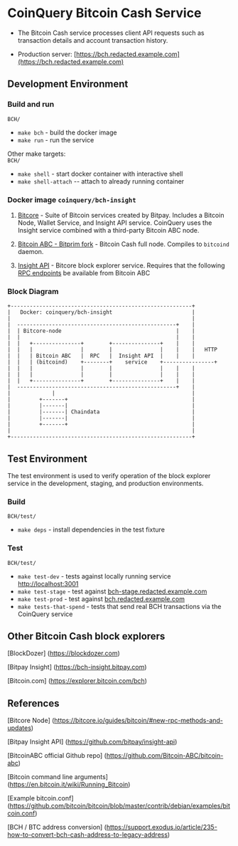 # CoinQuery Bitcoin Cash Service
 
* The Bitcoin Cash service processes client API requests such as transaction details and account transaction history.

* Production server:
[https://bch.redacted.example.com](https://bch.redacted.example.com)

## Development Environment

### Build and run 
`BCH/`  
* `make bch` - build the docker image  
* `make run` - run the service  

Other make targets:  
`BCH/`  
* `make shell` - start docker container with interactive shell  
* `make shell-attach` -- attach to already running container  


### Docker image `coinquery/bch-insight`

1. [Bitcore](https://bitcore.io) - Suite of Bitcoin services created by Bitpay.  Includes a Bitcoin Node, Wallet Service, and Insight API service.  CoinQuery uses the Insight service combined with a third-party Bitcoin ABC node.

2. [Bitcoin ABC - Bitprim fork](https://github.com/bitprim/bitcoin-abc/) - Bitcoin Cash full node.  Compiles to `bitcoind` daemon.

3. [Insight API](https://github.com/bitpay/insight-api) - Bitcore block explorer service.  Requires that the following [RPC endpoints](https://bitcore.io/guides/bitcoin/#new-rpc-methods-and-updates) be available from Bitcoin ABC

### Block Diagram

```
+---------------------------------------------------------+
|   Docker: coinquery/bch-insight                         |
|                                                         |
|  --------------------------------------------------+    |
|  | Bitcore-node                                    |    |
|  |                                                 |    |
|  |   +---------------+        +---------------+    |    |
|  |   |               |        |               |    |    |   HTTP
|  |   | Bitcoin ABC   |  RPC   |  Insight API  |    |    |
|  |   | (bitcoind)    +--------+    service    +----------------+
|  |   |               |        |               |    |    |
|  |   |               |        |               |    |    |
|  |   +---------------+        +---------------+    |    |
|  --------------------------------------------------+    |
|             |                                           |
|         +-------+                                       |
|         |-------|                                       |
|         |-------| Chaindata                             |
|         |-------|                                       |
|         +-------+                                       |
|                                                         |
+---------------------------------------------------------+

```


## Test Environment
The test environment is used to verify operation of the block explorer service in the development, staging, and production environments. 

### Build

`BCH/test/`   
* `make deps` - install dependencies in the test fixture  

### Test
 
`BCH/test/`  
* `make test-dev` - tests against locally running service [http://localhost:3001](http://localhost:3001)  
* `make test-stage` - test against [bch-stage.redacted.example.com](https://bch-stage.redacted.example.com)  
* `make test-prod` - test against [bch.redacted.example.com](https://bch.redacted.example.com)   
* `make tests-that-spend` - tests that send real BCH transactions via the CoinQuery service


## Other Bitcoin Cash block explorers
[BlockDozer]
(https://blockdozer.com)  

[Bitpay Insight]
(https://bch-insight.bitpay.com)  

[Bitcoin.com]
(https://explorer.bitcoin.com/bch)  

## References

[Bitcore Node]
(https://bitcore.io/guides/bitcoin/#new-rpc-methods-and-updates)

[Bitpay Insight API]
(https://github.com/bitpay/insight-api)

[BitcoinABC official Github repo]
(https://github.com/Bitcoin-ABC/bitcoin-abc)

[Bitcoin command line arguments]
(https://en.bitcoin.it/wiki/Running_Bitcoin)

[Example bitcoin.conf]
(https://github.com/bitcoin/bitcoin/blob/master/contrib/debian/examples/bitcoin.conf)

[BCH / BTC address conversion]
(https://support.exodus.io/article/235-how-to-convert-bch-cash-address-to-legacy-address)
